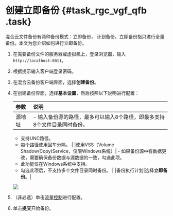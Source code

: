 # 创建立即备份 {#task_rgc_vgf_qfb .task}

混合云文件备份有两种备份模式：立即备份， 计划备份。立即备份指只进行全量备份。本文为您介绍如何进行立即备份。

1.  在需要备份文件的服务器或虚拟机上，登录浏览器，输入`http://localhost:8011`。 
2.  根据提示输入客户端登录密码。 
3.  在混合云备份客户端界面，选择**创建备份**。 
4.  在创建备份界面，选择**基本设置**，然后按照以下说明进行配置： 

    |参数|说明|
    |:-|:-|
    |源地址|     -   输入备份源的路径，最多可以输入8个路径，即最多支持8个文件目录同时备份。
    -   支持UNC路径。
    -   每个路径使用回车分隔。
 |
    |使用VSS（Volume Shadow\(Copy\)Service，仅限Windows系统）|     -   如果备份源中有数据更改，需要确保备份数据与源数据的一致，勾选此项。
    -   此功能仅在Windows系统中支持。
    -   勾选此项后，不支持多个文件目录同时备份。
 |
    |备份执行计划|选择**立即备份**。|

    ![](http://static-aliyun-doc.oss-cn-hangzhou.aliyuncs.com/assets/img/40344/154148985221152_zh-CN.png)

5.  （非必选）单击[流量控制](intl.zh-CN/用户指南/文件备份/流量控制.md)进行配置。 
6.  单击**提交**开始备份。 

